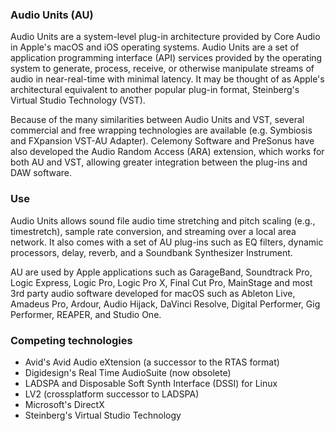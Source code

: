 ### Audio Units (AU)
Audio Units are a system-level plug-in architecture provided by Core Audio in Apple's macOS and iOS operating systems. Audio Units are a set of application programming interface (API) services provided by the operating system to generate, process, receive, or otherwise manipulate streams of audio in near-real-time with minimal latency. It may be thought of as Apple's architectural equivalent to another popular plug-in format, Steinberg's Virtual Studio Technology (VST).

Because of the many similarities between Audio Units and VST, several commercial and free wrapping technologies are available (e.g. Symbiosis and FXpansion VST-AU Adapter). Celemony Software and PreSonus have also developed the Audio Random Access (ARA) extension, which works for both AU and VST, allowing greater integration between the plug-ins and DAW software.

### Use
Audio Units allows sound file audio time stretching and pitch scaling (e.g., timestretch), sample rate conversion, and streaming over a local area network. It also comes with a set of AU plug-ins such as EQ filters, dynamic processors, delay, reverb, and a Soundbank Synthesizer Instrument.

AU are used by Apple applications such as GarageBand, Soundtrack Pro, Logic Express, Logic Pro, Logic Pro X, Final Cut Pro, MainStage and most 3rd party audio software developed for macOS such as Ableton Live, Amadeus Pro, Ardour, Audio Hijack, DaVinci Resolve, Digital Performer, Gig Performer, REAPER, and Studio One.

### Competing technologies
- Avid's Avid Audio eXtension (a successor to the RTAS format)
- Digidesign's Real Time AudioSuite (now obsolete)
- LADSPA and Disposable Soft Synth Interface (DSSI) for Linux
- LV2 (crossplatform successor to LADSPA)
- Microsoft's DirectX
- Steinberg's Virtual Studio Technology